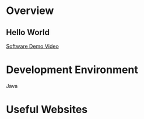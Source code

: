 # Overview

## Hello World 



[Software Demo Video](https://www.youtube.com/watch?v=XIlgFp9Msh0)

# Development Environment

Java 

# Useful Websites

